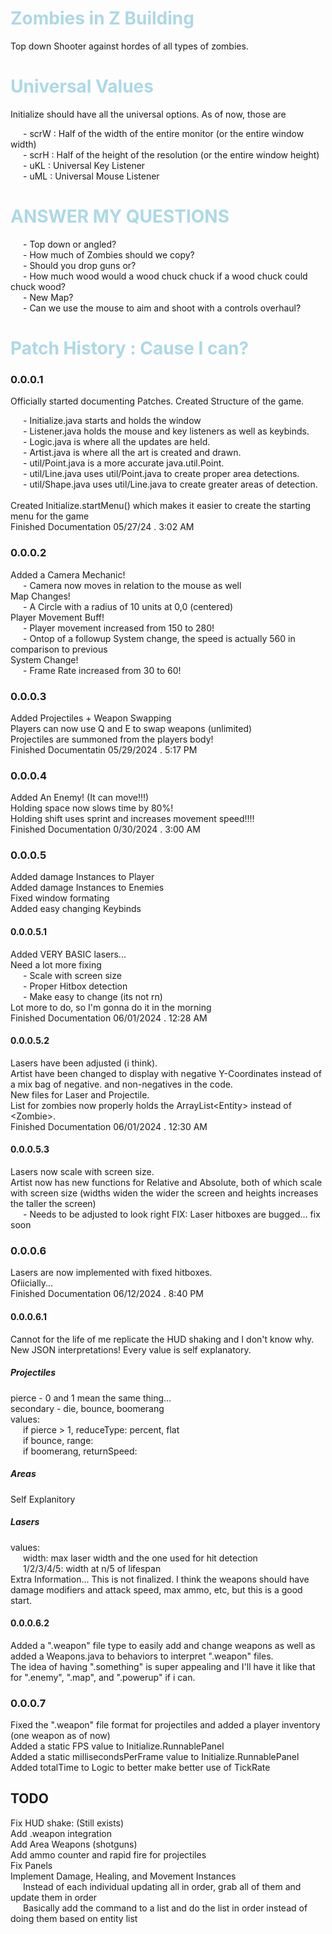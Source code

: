 <style>
    tab {
        margin-left: 20px;
    }
    h1 {
        color: lightblue;
    }
</style>


<h1>Zombies in Z Building </h1><p>
Top down Shooter against hordes of all types of zombies.</p>
<h1>Universal Values</h1><p>
Initialize should have all the universal options. As of now, those are</p><p>
<tab></tab>- scrW : Half of the width of the entire monitor (or the entire window width)<br>
<tab></tab>- scrH : Half of the height of the resolution (or the entire window height)<br>
<tab></tab>- uKL : Universal Key Listener<br>
<tab></tab>- uML : Universal Mouse Listener</p>
<h1>ANSWER MY QUESTIONS</h1><p>
<tab></tab>- Top down or angled?<br>
<tab></tab>- How much of Zombies should we copy?<br>
<tab></tab>- Should you drop guns or?<br>
<tab></tab>- How much wood would a wood chuck chuck if a wood chuck could chuck wood?<br>
<tab></tab>- New Map?<br>
<tab></tab>- Can we use the mouse to aim and shoot with a controls overhaul?<br></p>


<h1>Patch History : Cause I can?</h1>
<h3>0.0.0.1</h3><p>
Officially started documenting Patches. Created Structure of the game.</p><p>
<tab></tab>- Initialize.java starts and holds the window<br>
<tab></tab>- Listener.java holds the mouse and key listeners as well as keybinds.<br>
<tab></tab>- Logic.java is where all the updates are held.<br>
<tab></tab>- Artist.java is where all the art is created and drawn.<br>
<tab></tab>- util/Point.java is a more accurate java.util.Point.<br>
<tab></tab>- util/Line.java uses util/Point.java to create proper area detections.<br>
<tab></tab>- util/Shape.java uses util/Line.java to create greater areas of detection.<br><br>
Created Initialize.startMenu() which makes it easier to create the starting menu for the game<br>
Finished Documentation 05/27/24 . 3:02 AM
</p>


<h3>0.0.0.2</h3><p>
Added a Camera Mechanic!<br>
<tab></tab>- Camera now moves in relation to the mouse as well<br>
Map Changes!<br>
<tab></tab>- A Circle with a radius of 10 units at 0,0 (centered)<br>
 Player Movement Buff!<br>
<tab></tab>- Player movement increased from 150 to 280!<br>
<tab></tab>- Ontop of a followup System change, the speed is actually 560 in comparison to previous<br>
 System Change!<br>
<tab></tab>- Frame Rate increased from 30 to 60!<br>
</p>


<h3>0.0.0.3</h3><p>
 Added Projectiles + Weapon Swapping<br>
 Players can now use Q and E to swap weapons (unlimited)<br>
 Projectiles are summoned from the players body!<br>
 Finished Documentatin 05/29/2024 . 5:17 PM
</p>

<h3>0.0.0.4</h3><p>
Added An Enemy! (It can move!!!)<br>
Holding space now slows time by 80%!<br>
Holding shift uses sprint and increases movement speed!!!!<br>
Finished Documentation 0/30/2024 . 3:00 AM
</p>

<h3>0.0.0.5</h3><p>
Added damage Instances to Player<br>
Added damage Instances to Enemies<br>
Fixed window formating<br>
Added easy changing Keybinds<br>
</p>

<h4>0.0.0.5.1</h4><p>
Added VERY BASIC lasers...<br>
Need a lot more fixing<br>
<tab></tab>- Scale with screen size<br>
<tab></tab>- Proper Hitbox detection<br>
<tab></tab>- Make easy to change (its not rn)<br>
Lot more to do, so I'm gonna do it in the morning<br>
Finished Documentation 06/01/2024 . 12:28 AM<br>
</p>

<h4>0.0.0.5.2</h4><p>
Lasers have been adjusted (i think).<br>
Artist have been changed to display with negative Y-Coordinates instead of a mix bag of negative. and non-negatives in the code.<br>
New files for Laser and Projectile.<br>
List for zombies now properly holds the ArrayList&lt;Entity> instead of &lt;Zombie>.<br>
Finished Documentation 06/01/2024 . 12:30 AM
</p>

<h4>0.0.0.5.3</h4><p>
Lasers now scale with screen size.<br>
Artist now has new functions for Relative and Absolute, both of which scale with screen size
(widths widen the wider the screen and heights increases the taller the screen)<br>
<tab></tab>- Needs to be adjusted to look right
FIX: Laser hitboxes are bugged... fix soon
</p>

<h3>0.0.0.6</h3><p>
Lasers are now implemented with fixed hitboxes.<br>
Ofiicially...<br>
Finished Documentation 06/12/2024 . 8:40 PM
</p>

<h4>0.0.0.6.1</h4><p>
Cannot for the life of me replicate the HUD shaking and I don't know why.<br>
New JSON interpretations! Every value is self explanatory.<br></p>
<h5>Projectiles</h5><p>
pierce - 0 and 1 mean the same thing...<br>
secondary - die, bounce, boomerang<br>
values:<br>
<tab></tab>if pierce > 1, reduceType: percent, flat<br>
<tab></tab>if bounce, range:<br>
<tab></tab>if boomerang, returnSpeed:<br>
</p>
<h5> Areas</h5><p>
Self Explanitory
</p>
<h5>Lasers</h5><p>
values:<br>
<tab></tab>width: max laser width and the one used for hit detection<br>
<tab></tab>1/2/3/4/5: width at n/5 of lifespan<br>
Extra Information... This is not finalized. I think the weapons should have damage modifiers and attack speed, max ammo, etc, but this is a good start.
</p>

<h4>0.0.0.6.2</h4><p>
Added a ".weapon" file type to easily add and change weapons as well as added a Weapons.java to behaviors to interpret ".weapon" files.<br>
The idea of having ".something" is super appealing and I'll have it like that for ".enemy", ".map", and ".powerup" if i can.
</p>

<h3>0.0.0.7</h3><p>
Fixed the ".weapon" file format for projectiles and added a player inventory (one weapon as of now)<br>
Added a static FPS value to Initialize.RunnablePanel<br>
Added a static millisecondsPerFrame value to Initialize.RunnablePanel<br>
Added totalTime to Logic to better make better use of TickRate<br>
</p>

<h2>TODO</h2><p>
Fix HUD shake: (Still exists)<br>
Add .weapon integration<br>
Add Area Weapons (shotguns)<br>
Add ammo counter and rapid fire for projectiles<br>
Fix Panels<br>
Implement Damage, Healing, and Movement Instances<br>
<tab></tab>Instead of each individual updating all in order, grab all of them and update them in order<br>
<tab></tab>Basically add the command to a list and do the list in order instead of doing them based on entity list<br>
</p>